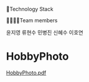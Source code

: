 

🌈Technology Stack
    
 
    
👨‍👩‍👧‍👦Team members

윤지영 류현수 민병진 신혜수 이호연

# HobbyPhoto
[HobbyPhoto.pdf](https://github.com/kh-final3/hobbyphoto/files/12911399/HobbyPhoto.pdf)
